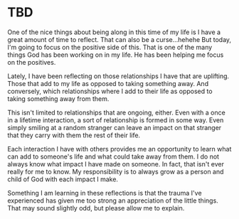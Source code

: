 # TBD

One of the nice things about being along in this time of my life is I have a great amount of time to reflect. That can also be a curse...hehehe But today, I'm going to focus on the positive side of this. That is one of the many things God has been working on in my life. He has been helping me focus on the positives.

Lately, I have been reflecting on those relationships I have that are uplifting. Those that add to my life as opposed to taking something away. And conversely, which relationships where I add to their life as opposed to taking something away from them.

This isn't limited to relationships that are ongoing, either. Even with a once in a lifetime interaction, a sort of relationship is formed in some way. Even simply smiling at a random stranger can leave an impact on that stranger that they carry with them the rest of their life.

Each interaction I have with others provides me an opportunity to learn what can add to someone's life and what could take away from them. I do not always know what impact I have made on someone. In fact, that isn't ever really for me to know. My responsibility is to always grow as a person and child of God with each impact I make.

Something I am learning in these reflections is that the trauma I've experienced has given me too strong an appreciation of the little things. That may sound slightly odd, but please allow me to explain. 